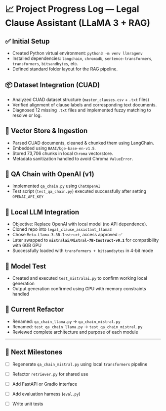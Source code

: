 # 📈 Project Progress Log — Legal Clause Assistant (LLaMA 3 + RAG)

## ✅ Initial Setup
- Created Python virtual environment: `python3 -m venv llmragenv`
- Installed dependencies: `langchain`, `chromadb`, `sentence-transformers`, `transformers`, `bitsandbytes`, etc.
- Defined standard folder layout for the RAG pipeline.

## 📦 Dataset Integration (CUAD)
- Analyzed CUAD dataset structure (`master_clauses.csv` + `.txt` files)
- Verified alignment of clause labels and corresponding text documents.
- Diagnosed 12 missing `.txt` files and implemented fuzzy matching to resolve or log.

## 🧠 Vector Store & Ingestion
- Parsed CUAD documents, cleaned & chunked them using LangChain.
- Embedded using `BAAI/bge-base-en-v1.5`.
- Stored 73,706 chunks in local `Chroma` vectorstore.
- Metadata sanitization handled to avoid Chroma `ValueError`.

## 🧪 QA Chain with OpenAI (v1)
- Implemented `qa_chain.py` using `ChatOpenAI`
- Test script (`test_qa_chain.py`) executed successfully after setting `OPENAI_API_KEY`

## 🔁 Local LLM Integration
- Objective: Replace OpenAI with local model (no API dependence).
- Cloned repo into `legal_clause_assistant_llama3`
- Chose `Meta-Llama-3-8B-Instruct`, access approved ✅
- Later swapped to **`mistralai/Mistral-7B-Instruct-v0.1`** for compatibility with 6GB GPU
- Successfully loaded with `transformers + bitsandbytes` in 4-bit mode

## 🧪 Model Test
- Created and executed `test_mistralai.py` to confirm working local generation
- Output generation confirmed using GPU with memory constraints handled

## 🔨 Current Refactor
- Renamed: `qa_chain_llama.py` → `qa_chain_mistral.py`
- Renamed: `test_qa_chain_llama.py` → `test_qa_chain_mistral.py`
- Reviewed complete architecture and purpose of each module

---

## 📌 Next Milestones
- [ ] Regenerate `qa_chain_mistral.py` using local `transformers` pipeline
- [ ] Refactor `retriever.py` for shared use
- [ ] Add FastAPI or Gradio interface
- [ ] Add evaluation harness (`eval.py`)
- [ ] Write unit tests

